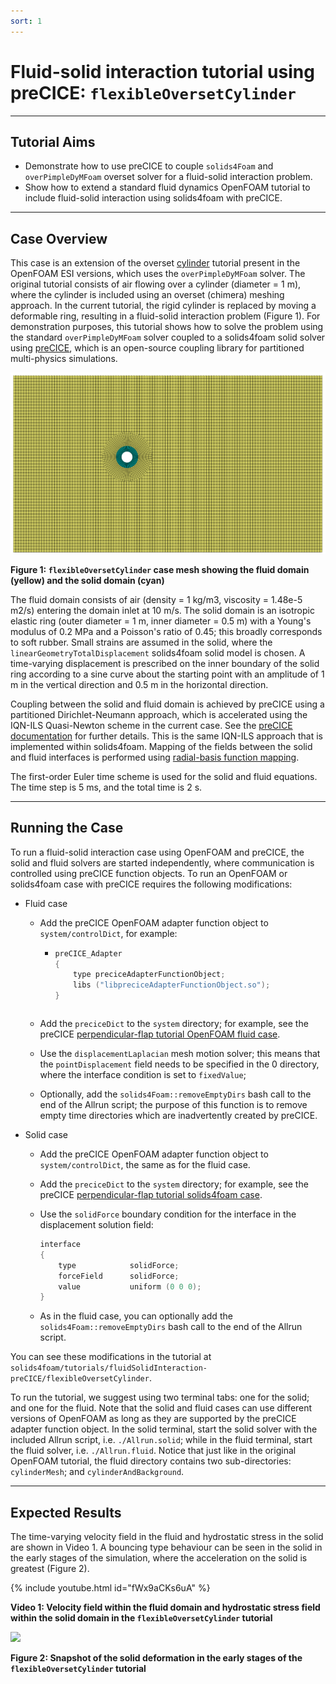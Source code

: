```yaml
---
sort: 1
---
```


# Fluid-solid interaction tutorial using preCICE: `flexibleOversetCylinder`

---

## Tutorial Aims

- Demonstrate how to use preCICE to couple `solids4Foam` and `overPimpleDyMFoam`
  overset solver for a fluid-solid interaction problem.
- Show how to extend a standard fluid dynamics OpenFOAM tutorial to include
  fluid-solid interaction using solids4foam with preCICE.

---

## Case Overview

This case is an extension of the overset
[cylinder](https://develop.openfoam.com/Development/openfoam/-/tree/master/tutorials/incompressible/overPimpleDyMFoam/cylinder)
tutorial present in the OpenFOAM ESI versions, which uses the
`overPimpleDyMFoam` solver. The original tutorial consists of air flowing over a
cylinder (diameter = 1 m), where the cylinder is included using an overset
(chimera) meshing approach. In the current tutorial, the rigid cylinder is
replaced by moving a deformable ring, resulting in a fluid-solid interaction
problem (Figure 1). For demonstration purposes, this tutorial shows how to solve
the problem using the standard `overPimpleDyMFoam` solver coupled to a
solids4foam solid solver using [preCICE](https://precice.org), which is an
open-source coupling library for partitioned multi-physics simulations.

![](images/flexibleOversetCylinderMesh.png)

**Figure 1: `flexibleOversetCylinder` case mesh showing the fluid domain
(yellow) and the solid domain (cyan)**

The fluid domain consists of air (density = 1 kg/m3, viscosity = 1.48e-5 m2/s)
entering the domain inlet at 10 m/s. The solid domain is an isotropic elastic
ring (outer diameter = 1 m, inner diameter = 0.5 m) with a Young's modulus of
0.2 MPa and a Poisson's ratio of 0.45; this broadly corresponds to soft rubber.
Small strains are assumed in the solid, where the
`linearGeometryTotalDisplacement` solids4foam solid model is chosen. A
time-varying displacement is prescribed on the inner boundary of the solid ring
according to a sine curve about the starting point with an amplitude of 1 m in
the vertical direction and 0.5 m in the horizontal direction.

Coupling between the solid and fluid domain is achieved by preCICE using a
partitioned Dirichlet-Neumann approach, which is accelerated using the IQN-ILS
Quasi-Newton scheme in the current case. See the
[preCICE documentation](https://precice.org/configuration-acceleration.html) for
further details. This is the same IQN-ILS approach that is implemented within
solids4foam. Mapping of the fields between the solid and fluid interfaces is
performed using
[radial-basis function mapping](https://precice.org/configuration-mapping.html#radial-basis-function-mapping).

The first-order Euler time scheme is used for the solid and fluid equations. The
time step is 5 ms, and the total time is 2 s.

---

## Running the Case

To run a fluid-solid interaction case using OpenFOAM and preCICE, the solid and
fluid solvers are started independently, where communication is controlled using
preCICE function objects. To run an OpenFOAM or solids4foam case with preCICE
requires the following modifications:

- Fluid case
  - Add the preCICE OpenFOAM adapter function object to `system/controlDict`,
    for example:

    - ```c++
      preCICE_Adapter
      {
          type preciceAdapterFunctionObject;
          libs ("libpreciceAdapterFunctionObject.so");
      }
      ```

    ```

    ```

  - Add the `preciceDict` to the `system` directory; for example, see the
    preCICE
    [perpendicular-flap tutorial OpenFOAM fluid case](https://github.com/precice/tutorials/blob/master/perpendicular-flap/fluid-openfoam/system/preciceDict).
  - Use the `displacementLaplacian` mesh motion solver; this means that the
    `pointDisplacement` field needs to be specified in the 0 directory, where
    the interface condition is set to `fixedValue`;
  - Optionally, add the `solids4Foam::removeEmptyDirs` bash call to the end of
    the Allrun script; the purpose of this function is to remove empty time
    directories which are inadvertently created by preCICE.
- Solid case
  - Add the preCICE OpenFOAM adapter function object to `system/controlDict`,
    the same as for the fluid case.
  - Add the `preciceDict` to the `system` directory; for example, see the
    preCICE
    [perpendicular-flap tutorial solids4foam case](https://github.com/precice/tutorials/blob/master/perpendicular-flap/solid-solids4foam/system/preciceDict).
  - Use the `solidForce` boundary condition for the interface in the
    displacement solution field:

    ```c++
    interface
    {
        type            solidForce;
        forceField      solidForce;
        value           uniform (0 0 0);
    }
    ```

  - As in the fluid case, you can optionally add the
    `solids4Foam::removeEmptyDirs` bash call to the end of the Allrun script.

You can see these modifications in the tutorial at
`solids4foam/tutorials/fluidSolidInteraction-preCICE/flexibleOversetCylinder`.

To run the tutorial, we suggest using two terminal tabs: one for the solid; and
one for the fluid. Note that the solid and fluid cases can use different
versions of OpenFOAM as long as they are supported by the preCICE adapter
function object. In the solid terminal, start the solid solver with the included
Allrun script, i.e. `./Allrun.solid`; while in the fluid terminal, start the
fluid solver, i.e. `./Allrun.fluid`. Notice that just like in the original
OpenFOAM tutorial, the fluid directory contains two sub-directories:
`cylinderMesh`; and `cylinderAndBackground`.

---

## Expected Results

The time-varying velocity field in the fluid and hydrostatic stress in the solid
are shown in Video 1. A bouncing type behaviour can be seen in the solid in the
early stages of the simulation, where the acceleration on the solid is greatest
(Figure 2).

{% include youtube.html id="fWx9aCKs6uA" %}

**Video 1: Velocity field within the fluid domain and hydrostatic stress field
within the solid domain in the `flexibleOversetCylinder` tutorial**

![](./images/flexibleOversetCylinderDeformedRing.png)

**Figure 2: Snapshot of the solid deformation in the early stages of the
`flexibleOversetCylinder` tutorial**
